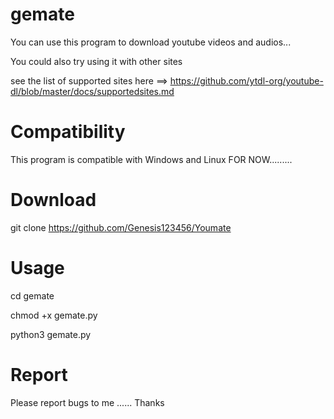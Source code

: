 # gemate
You can use this program to download youtube videos and audios...

You could also try using it with other sites

see the list of supported sites here ==> https://github.com/ytdl-org/youtube-dl/blob/master/docs/supportedsites.md

# Compatibility
This program is compatible with Windows and Linux
FOR NOW.........

# Download
git clone https://github.com/Genesis123456/Youmate

# Usage
cd gemate

chmod +x gemate.py

python3 gemate.py

# Report
Please report bugs to me ......
Thanks
